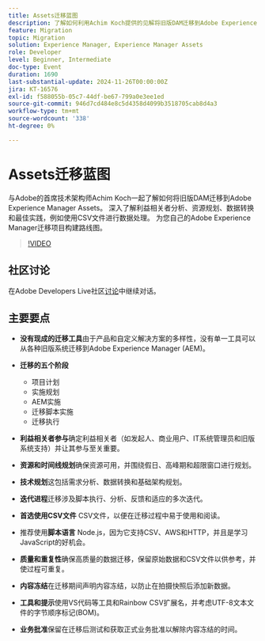 ```yaml
---
title: Assets迁移蓝图
description: 了解如何利用Achim Koch提供的见解将旧版DAM迁移到Adobe Experience Manager Assets，其中涵盖利益相关者分析、资源规划、数据转换和最佳实践，例如使用CSV文件进行数据处理。
feature: Migration
topic: Migration
solution: Experience Manager, Experience Manager Assets
role: Developer
level: Beginner, Intermediate
doc-type: Event
duration: 1690
last-substantial-update: 2024-11-26T00:00:00Z
jira: KT-16576
exl-id: f588055b-05c7-44df-be67-799a0e3ee1ed
source-git-commit: 946d7cd484e8c5d4358d4099b3518705cab8d4a3
workflow-type: tm+mt
source-wordcount: '338'
ht-degree: 0%

---
```


# Assets迁移蓝图

与Adobe的首席技术架构师Achim Koch一起了解如何将旧版DAM迁移到Adobe Experience Manager Assets。 深入了解利益相关者分析、资源规划、数据转换和最佳实践，例如使用CSV文件进行数据处理。 为您自己的Adobe Experience Manager迁移项目构建路线图。

>[!VIDEO](https://video.tv.adobe.com/v/3440449/?learn=on&enablevpops&captions=chi_hans)

## 社区讨论

在Adobe Developers Live社区[讨论](https://adobe.ly/4hKHpnF)中继续对话。

## 主要要点

* **没有现成的迁移工具**&#x200B;由于产品和自定义解决方案的多样性，没有单一工具可以从各种旧版系统迁移到Adobe Experience Manager (AEM)。

* **迁移的五个阶段**

   * 项目计划
   * 实施规划
   * AEM实施
   * 迁移脚本实施
   * 迁移执行

* **利益相关者参与**&#x200B;确定利益相关者（如发起人、商业用户、IT系统管理员和旧版系统支持）并让其参与至关重要。

* **资源和时间线规划**&#x200B;确保资源可用，并围绕假日、高峰期和超限窗口进行规划。

* **技术规划**&#x200B;这包括需求分析、数据转换和基础架构规划。

* **迭代进程**&#x200B;迁移涉及脚本执行、分析、反馈和适应的多次迭代。

* **首选使用CSV文件** CSV文件，以便在迁移过程中易于使用和阅读。

* 推荐使用&#x200B;**脚本语言** Node.js，因为它支持CSV、AWS和HTTP，并且是学习JavaScript的好机会。

* **质量和重复性**&#x200B;确保高质量的数据迁移，保留原始数据和CSV文件以供参考，并使过程可重复。

* **内容冻结**&#x200B;在迁移期间声明内容冻结，以防止在拍摄快照后添加新数据。

* **工具和提示**&#x200B;使用VS代码等工具和Rainbow CSV扩展名，并考虑UTF-8文本文件的字节顺序标记(BOM)。

* **业务批准**&#x200B;保留在迁移后测试和获取正式业务批准以解除内容冻结的时间。
